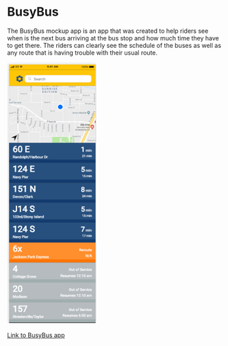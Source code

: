 # BusyBus
The BusyBus mockup app is an app that was created to help riders see when is the next bus arriving at the bus stop and how much time they have to get there. The riders can clearly see the schedule of the buses as well as any route that is having trouble with their usual route.

![Image of BusyBus screen](/images/BusyBusPic.png)

[Link to BusyBus app](https://ms-marcela.github.io/BusyBus/)
